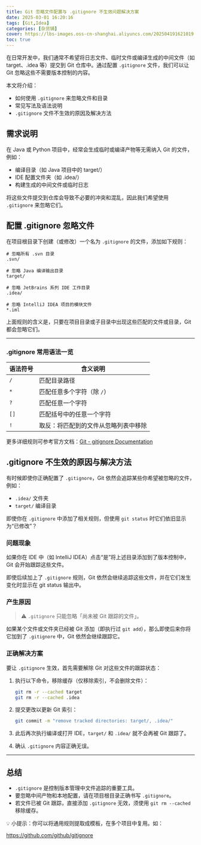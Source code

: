 ```yaml
---
title: Git 忽略文件配置与 .gitignore 不生效问题解决方案
date: 2025-03-01 16:20:16
tags: [Git,Idea]
categories: [杂货铺]
cover: https://lbs-images.oss-cn-shanghai.aliyuncs.com/202504191621019.png
toc: true
---
```


在日常开发中，我们通常不希望将日志文件、临时文件或编译生成的中间文件（如 target、.idea 等）提交到 Git 仓库中。通过配置 `.gitignore` 文件，我们可以让 Git 忽略这些不需要版本控制的内容。

本文将介绍：

- 如何使用 `.gitignore` 来忽略文件和目录
- 常见写法及语法说明
- `.gitignore` 文件不生效的原因及解决方法

<!-- more -->

## 需求说明

在 Java 或 Python 项目中，经常会生成临时或编译产物等无需纳入 Git 的文件，例如：

- 编译目录（如 Java 项目中的 target/）
- IDE 配置文件夹（如 .idea/）
- 构建生成的中间文件或临时日志

将这些文件提交到仓库会导致不必要的冲突和混乱，因此我们希望使用 `.gitignore` 来忽略它们。


## 配置 .gitignore 忽略文件

在项目根目录下创建（或修改）一个名为 `.gitignore` 的文件，添加如下规则：

```gitignore
# 忽略所有 .svn 目录
.svn/

# 忽略 Java 编译输出目录
target/

# 忽略 JetBrains 系列 IDE 工作目录
.idea/

# 忽略 IntelliJ IDEA 项目的模块文件
*.iml
```

上面规则的含义是，只要在项目目录或子目录中出现这些匹配的文件或目录，Git 都会忽略它们。

---

### .gitignore 常用语法一览

| 语法符号 | 含义说明                            |
|----------|-------------------------------------|
| `/`      | 匹配目录路径                        |
| `*`      | 匹配任意多个字符（除 `/`）         |
| `?`      | 匹配任意一个字符                    |
| `[]`     | 匹配括号中的任意一个字符            |
| `!`      | 取反：将匹配到的文件从忽略列表中移除 |

更多详细规则可参考官方文档：[Git - gitignore Documentation](https://git-scm.com/docs/gitignore)

## .gitignore 不生效的原因与解决方法

有时候即使你正确配置了 `.gitignore`，Git 依然会追踪某些你希望被忽略的文件，例如：

- `.idea/` 文件夹
- `target/` 编译目录

即使你在 `.gitignore` 中添加了相关规则，但使用 `git status` 时它们依旧显示为“已修改”？

### 问题现象

如果你在 IDE 中（如 IntelliJ IDEA）点击“是”将上述目录添加到了版本控制中，Git 会开始跟踪这些文件。

即使后续加上了 `.gitignore` 规则，Git 依然会继续追踪这些文件，并在它们发生变化时显示在 git status 输出中。

### 产生原因

> ⚠️ `.gitignore` 只能忽略「尚未被 Git 跟踪的文件」。

如果某个文件或文件夹已经被 Git 添加（即执行过 `git add`），那么即使后来你将它加到了 `.gitignore` 中，Git 依然会继续跟踪它。

### 正确解决方案

要让 `.gitignore` 生效，首先需要解除 Git 对这些文件的跟踪状态：

1. 执行以下命令，移除缓存（仅移除索引，不会删除文件）：

    ```bash
    git rm -r --cached target
    git rm -r --cached .idea
    ```

2. 提交更改以更新 Git 索引：

    ```bash
    git commit -m "remove tracked directories: target/, .idea/"
    ```

3. 此后再次执行编译或打开 IDE，`target/` 和 `.idea/` 就不会再被 Git 跟踪了。

4. 确认 `.gitignore` 内容正确无误。

---

## 总结

- `.gitignore` 是控制版本管理中文件追踪的重要工具。
- 要忽略中间产物和本地配置，请在项目根目录正确书写 `.gitignore`。
- 若文件已被 Git 跟踪，直接添加 `.gitignore` 无效，须使用 `git rm --cached` 移除缓存。

💡 小提示：你可以将通用规则提取成模板，在多个项目中复用。如：

https://github.com/github/gitignore